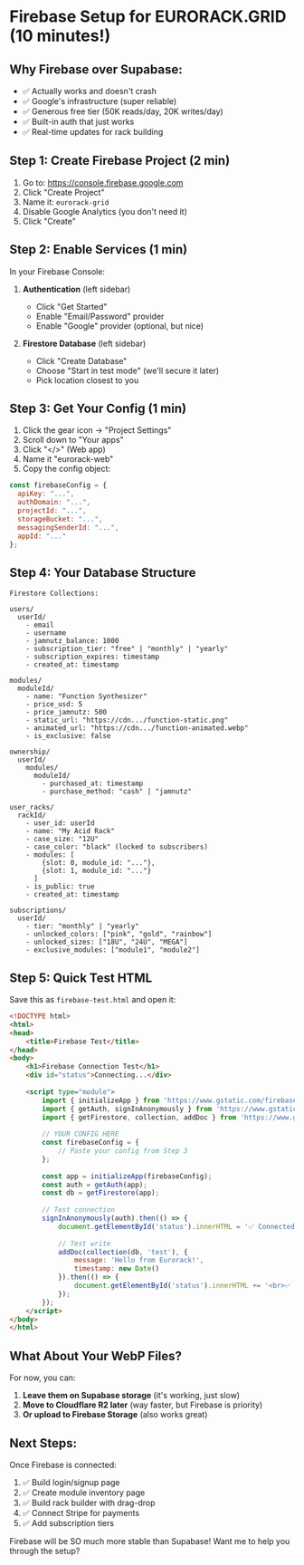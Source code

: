 # Firebase Setup for EURORACK.GRID (10 minutes!)

## Why Firebase over Supabase:
- ✅ Actually works and doesn't crash
- ✅ Google's infrastructure (super reliable)
- ✅ Generous free tier (50K reads/day, 20K writes/day)
- ✅ Built-in auth that just works
- ✅ Real-time updates for rack building

## Step 1: Create Firebase Project (2 min)

1. Go to: https://console.firebase.google.com
2. Click "Create Project"
3. Name it: `eurorack-grid`
4. Disable Google Analytics (you don't need it)
5. Click "Create"

## Step 2: Enable Services (1 min)

In your Firebase Console:

1. **Authentication** (left sidebar)
   - Click "Get Started"
   - Enable "Email/Password" provider
   - Enable "Google" provider (optional, but nice)

2. **Firestore Database** (left sidebar)
   - Click "Create Database"
   - Choose "Start in test mode" (we'll secure it later)
   - Pick location closest to you

## Step 3: Get Your Config (1 min)

1. Click the gear icon → "Project Settings"
2. Scroll down to "Your apps"
3. Click "</>" (Web app)
4. Name it "eurorack-web"
5. Copy the config object:

```javascript
const firebaseConfig = {
  apiKey: "...",
  authDomain: "...",
  projectId: "...",
  storageBucket: "...",
  messagingSenderId: "...",
  appId: "..."
};
```

## Step 4: Your Database Structure

```
Firestore Collections:

users/
  userId/
    - email
    - username
    - jamnutz_balance: 1000
    - subscription_tier: "free" | "monthly" | "yearly"
    - subscription_expires: timestamp
    - created_at: timestamp

modules/
  moduleId/
    - name: "Function Synthesizer"
    - price_usd: 5
    - price_jamnutz: 500
    - static_url: "https://cdn.../function-static.png"
    - animated_url: "https://cdn.../function-animated.webp"
    - is_exclusive: false

ownership/
  userId/
    modules/
      moduleId/
        - purchased_at: timestamp
        - purchase_method: "cash" | "jamnutz"

user_racks/
  rackId/
    - user_id: userId
    - name: "My Acid Rack"
    - case_size: "12U"
    - case_color: "black" (locked to subscribers)
    - modules: [
        {slot: 0, module_id: "..."},
        {slot: 1, module_id: "..."}
      ]
    - is_public: true
    - created_at: timestamp

subscriptions/
  userId/
    - tier: "monthly" | "yearly"
    - unlocked_colors: ["pink", "gold", "rainbow"]
    - unlocked_sizes: ["18U", "24U", "MEGA"]
    - exclusive_modules: ["module1", "module2"]
```

## Step 5: Quick Test HTML

Save this as `firebase-test.html` and open it:

```html
<!DOCTYPE html>
<html>
<head>
    <title>Firebase Test</title>
</head>
<body>
    <h1>Firebase Connection Test</h1>
    <div id="status">Connecting...</div>
    
    <script type="module">
        import { initializeApp } from 'https://www.gstatic.com/firebasejs/10.7.1/firebase-app.js';
        import { getAuth, signInAnonymously } from 'https://www.gstatic.com/firebasejs/10.7.1/firebase-auth.js';
        import { getFirestore, collection, addDoc } from 'https://www.gstatic.com/firebasejs/10.7.1/firebase-firestore.js';
        
        // YOUR CONFIG HERE
        const firebaseConfig = {
            // Paste your config from Step 3
        };
        
        const app = initializeApp(firebaseConfig);
        const auth = getAuth(app);
        const db = getFirestore(app);
        
        // Test connection
        signInAnonymously(auth).then(() => {
            document.getElementById('status').innerHTML = '✅ Connected to Firebase!';
            
            // Test write
            addDoc(collection(db, 'test'), {
                message: 'Hello from Eurorack!',
                timestamp: new Date()
            }).then(() => {
                document.getElementById('status').innerHTML += '<br>✅ Database write successful!';
            });
        });
    </script>
</body>
</html>
```

## What About Your WebP Files?

For now, you can:
1. **Leave them on Supabase storage** (it's working, just slow)
2. **Move to Cloudflare R2 later** (way faster, but Firebase is priority)
3. **Or upload to Firebase Storage** (also works great)

## Next Steps:

Once Firebase is connected:
1. ✅ Build login/signup page
2. ✅ Create module inventory page  
3. ✅ Build rack builder with drag-drop
4. ✅ Connect Stripe for payments
5. ✅ Add subscription tiers

Firebase will be SO much more stable than Supabase! Want me to help you through the setup?